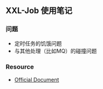 ## XXL-Job 使用笔记

### 问题
- 定时任务的饥饿问题
- 与其他处理（比如MQ）的碰撞问题



### Resource
- [Official Document](https://www.xuxueli.com/xxl-job/)